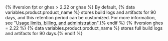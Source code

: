 {% ifversion fpt or ghes > 2.22 or ghae %} By default, {% data variables.product.product_name %} stores build logs and artifacts for 90 days, and this retention period can be customized. For more information, see "[Usage limits, billing, and administration](/actions/reference/usage-limits-billing-and-administration#artifact-and-log-retention-policy)".{% endif %}
{% ifversion ghes = 2.22 %} {% data variables.product.product_name %} stores full build logs and artifacts for 90 days.{% endif %}
